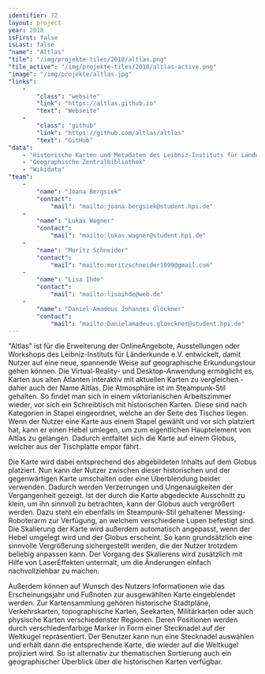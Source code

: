 ```yaml
---
identifier: 72
layout: project
year: 2018
isFirst: false
isLast: false
"name": "Altlas"
"tile": "/img/projekte-tiles/2018/altlas.png"
"tile_active": "/img/projekte-tiles/2018/altlas-active.png"
"image": "/img/projekte/altlas.jpg"
"links":
    -
        "class": "website"
        "link": "https://altlas.github.io"
        "text": "Webseite"
    -
        "class": "github"
        "link": "https://github.com/altlas/altlas"
        "text": "GitHub"
"data":
    - "Historische Karten und Metadaten des Leibniz-Instituts für Länderkunde e.V."
    - "Geographische Zentralbibliothek"
    - "Wikidata"
"team":
    -
        "name": "Joana Bergsiek"
        "contact":
            "mail": "mailto:joana.bergsiek@student.hpi.de"
    -
        "name": "Lukas Wagner"
        "contact":
            "mail": "mailto:lukas.wagner@student.hpi.de"
    -
        "name": "Moritz Schneider"
        "contact":
            "mail": "mailto:moritzschneider1999@gmail.com"
    -
        "name": "Lisa Ihde"
        "contact":
            "mail": "mailto:lisaihde@web.de"
    -
        "name": "Daniel-Amadeus Johannes Glöckner"
        "contact":
            "mail": "mailto:Danielamadeus.gloeckner@student.hpi.de"
---
```

"Altlas" ist für die Erweiterung der OnlineAngebote, Ausstellungen oder Workshops des Leibniz-Instituts für Länderkunde e.V. entwickelt, damit Nutzer auf eine neue, spannende Weise auf geographische Erkundungstour gehen können. Die Virtual-Reality- und Desktop-Anwendung ermöglicht es, Karten aus alten Atlanten interaktiv mit aktuellen Karten zu vergleichen - daher auch der Name Altlas. Die Atmosphäre ist im Steampunk-Stil gehalten. So findet man sich in einem viktorianischen Arbeitszimmer wieder, vor sich ein Schreibtisch mit historischen Karten. Diese sind nach Kategorien in Stapel eingeordnet, welche an der Seite des Tisches liegen. Wenn der Nutzer eine Karte aus einem Stapel gewählt und vor sich platziert hat, kann er einen Hebel umlegen, um zum eigentlichen Hauptelement von Altlas zu gelangen. Dadurch entfaltet sich die Karte auf einem Globus, welcher aus der Tischplatte empor fährt.

Die Karte wird dabei entsprechend des abgebildeten Inhalts auf dem Globus platziert. Nun kann der Nutzer zwischen dieser historischen und der gegenwärtigen Karte umschalten oder eine Überblendung beider verwenden. Dadurch werden Verzerrungen und Ungenauigkeiten der Vergangenheit gezeigt. Ist der durch die Karte abgedeckte Ausschnitt zu klein, um ihn sinnvoll zu betrachten, kann der Globus auch vergrößert werden. Dazu steht ein ebenfalls im Steampunk-Stil gehaltener Messing-Roboterarm zur Verfügung, an welchem verschiedene Lupen befestigt sind. Die Skalierung der Karte wird außerdem automatisch angepasst, wenn der Hebel umgelegt wird und der Globus erscheint. So kann grundsätzlich eine sinnvolle Vergrößerung sichergestellt werden, die der Nutzer trotzdem beliebig anpassen kann. Der Vorgang des Skalierens wird zusätzlich mit Hilfe von LaserEffekten untermalt, um die Änderungen einfach nachvollziehbar zu machen.

Außerdem können auf Wunsch des Nutzers Informationen wie das Erscheinungsjahr und Fußnoten zur ausgewählten Karte eingeblendet werden. Zur Kartensammlung gehören historische Stadtpläne, Verkehrskarten, topographische Karten, Seekarten, Militärkarten oder auch physische Karten verschiedenster Regionen. Deren Positionen werden durch verschiedenfarbige Marker in Form einer Stecknadel auf der Weltkugel repräsentiert. Der Benutzer kann nun eine Stecknadel auswählen und erhält dann die entsprechende Karte, die wieder auf die Weltkugel projiziert wird. So ist alternativ zur thematischen Sortierung auch ein geographischer Überblick über die historischen Karten verfügbar.
